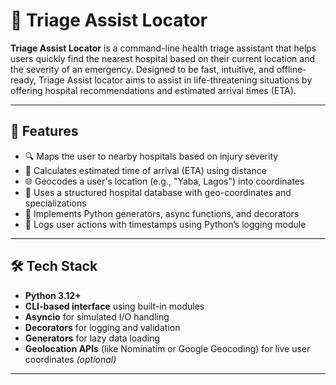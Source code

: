# 🏥 Triage Assist Locator

**Triage Assist Locator** is a command-line health triage assistant that helps users quickly find the nearest hospital based on their current location and the severity of an emergency. Designed to be fast, intuitive, and offline-ready, Triage Assist locator aims to assist in life-threatening situations by offering hospital recommendations and estimated arrival times (ETA).

---

## 🚀 Features

- 🔍 Maps the user to nearby hospitals based on injury severity
- 🧭 Calculates estimated time of arrival (ETA) using distance
- 🌐 Geocodes a user's location (e.g., "Yaba, Lagos") into coordinates
- 🏥 Uses a structured hospital database with geo-coordinates and specializations
- 🧠 Implements Python generators, async functions, and decorators
- 📜 Logs user actions with timestamps using Python’s logging module

---

## 🛠 Tech Stack

- **Python 3.12+**
- **CLI-based interface** using built-in modules
- **Asyncio** for simulated I/O handling
- **Decorators** for logging and validation
- **Generators** for lazy data loading
- **Geolocation APIs** (like Nominatim or Google Geocoding) for live user coordinates *(optional)*

---

